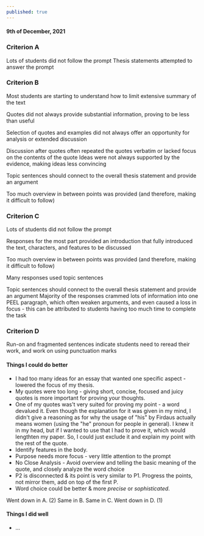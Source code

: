 ```yaml
---
published: true
---
```

#### 9th of December, 2021

### Criterion A
Lots of students did not follow the prompt
Thesis statements attempted to answer the prompt

### Criterion B
Most students are starting to understand how to limit extensive summary of the text

Quotes did not always provide substantial information, proving to be less than useful

Selection of quotes and examples did not always offer an opportunity for analysis or
extended discussion

Discussion after quotes often repeated the quotes verbatim or lacked focus on the
contents of the quote
Ideas were not always supported by the evidence, making ideas less convincing

Topic sentences should connect to the overall thesis statement and provide an argument

Too much overview in between points was provided (and therefore, making it difficult
to follow)

### Criterion C
Lots of students did not follow the prompt

Responses for the most part provided an introduction that fully introduced the text, characters, and features to be discussed

Too much overview in between points was provided (and therefore, making it difficult
to follow)

Many responses used topic sentences

Topic sentences should connect to the overall thesis statement and provide an argument
Majority of the responses crammed lots of information into one PEEL paragraph, which
often weaken arguments, and even caused a loss in focus - this can be attributed to
students having too much time to complete the task

### Criterion D
Run-on and fragmented sentences indicate students need to reread their work, and work
on using punctuation marks

#### Things I could do better

- I had too many ideas for an essay that wanted one specific aspect - lowered the focus of my thesis.
- My quotes were too long - giving short, concise, focused and juicy quotes is more important for proving your thoughts.
- One of my quotes was't very suited for proving my point - a word devalued it. Even though the explanation for it was given in my mind, I didn't give a reasoning as for why the usage of "his" by Firdaus actually means women (using the "he" pronoun for people in general). I knew it in my head, but if I wanted to use that I had to prove it, which would lengthten my paper. So, I could just exclude it and explain my point with the rest of the quote.
- Identify features in the body.
- Purpose needs more focus - very little attention to the prompt
- No Close Analysis - Avoid overview and telling the basic meaning of the quote, and closely analyze the word choice
- P2 is disconnected & its point is very similar to P1. Progress the points, not mirror them, add on top of the first P.
- Word choice could be better & more _precise_ or _sophisticated_.

Went down in A. (2)
Same in B.
Same in C.
Went down in D. (1)


#### Things I did well

- ...
